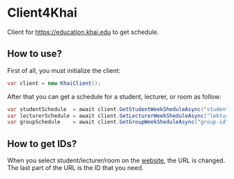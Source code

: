 # Client4Khai
Client for https://education.khai.edu to get schedule.

## How to use?

First of all, you must initialize the client:
```cs
var client = new KhaiClient();
```

After that you can get a schedule for a student, lecturer, or room as follow:
```cs
var studentSchedule  = await client.GetStudentWeekSheduleAsync("student-id");
var lecturerSchedule = await client.GetLecturerWeekSheduleAsync("lekturer-id");
var groupSchedule    = await client.GetGroupWeekSheduleAsync("group-id");
```

## How to get IDs?

When you select student/lecturer/room on the [website](https://education.khai.edu/union/schedule/student), the URL is changed. The last part of the URL is the ID that you need.
